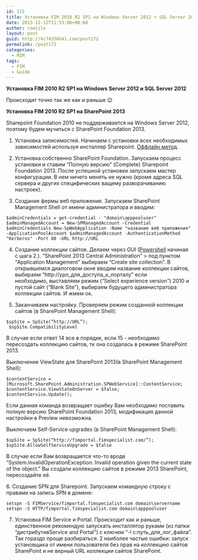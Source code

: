 ```yaml
---
id: 172
title: Установка FIM 2010 R2 SP1 на Windows Server 2012 + SQL Server 2012 и SharePoint 2013
date: 2013-12-12T11:53:06+00:00
author: rootilo
layout: post
guid: http://4c74356b41.com/post172
permalink: /post172
categories:
  - MIM
tags:
  - FIM
  - Guide
---
```

**Установка FIM 2010 R2 SP1 на Windows Server 2012 и SQL Server 2012**
  
Происходит точно так же как и раньше 😉

**Установка FIM 2010 R2 SP1 на SharePoint 2013**
  
Sharepoint Foundation 2010 не поддерживается на Windows Server 2012, поэтому будем мучиться с SharePoint Foundation 2013.
  
1. Установка записимостей. Начинаем с установки всех необходимых зависимостей используя инсталлер Sharepoint. [Оффлайн метод](http://4c74356b41.com/post185).

2. Установка собственно SharePoint Foundation. Запускаем процесс установки и ставим &#8220;Полную версию&#8221; (Complete) Sharepoint Foundation 2013. После успешной установки запускаем мастер конфигурации. В нем ничего менять не нужно (кроме адреса SQL сервера и других специфических ващему разворачиванию настроек).

3. Создание фермы веб приложения. Запускаем SharePoint Management Shell от имени администратора и вводим:

```
$adminCredentials = get-credential - "domain\apppooluser"
$adminManagedAccount = New-SPManagedAccount -Credential $adminCredentials New-SpWebApplication -Name "название веб приложения" -ApplicationPoolAccount $adminManagedAccount -AuthenticationMethod "Kerberos" -Port 80 -URL http://URL
```

4. Создание коллекции сайтов. Делаем через GUI ([Powershell](http://4c74356b41.com/post180) начиная с шага 2.). &#8220;SharePoint 2013 Central Administration&#8221; > под пунктом &#8220;Application Management&#8221; выбираем &#8220;Create site collection&#8221;. В открывшемся диалоговом окне вводим название коллекции сайтов, выбираем &#8220;http://урл\_для\_доступа\_к\_порталу&#8221; если необходимо, выставляем режим (&#8220;Select experience version&#8221;) 2010 и пустой сайт (&#8220;Blank Site&#8221;), выбираем будущего администратора коллекции сайтов. И жмем ок.

5. Заканчиваем настройку. Проверяем режим созданной коллекции сайтов (в SharePoint Management Shell):

```
$spSite = SpSite(“http://URL”);
 $spSite.CompatibilityLevel
```

В случае если ответ 14 все в порядке, если 15 - необходимо пересоздать коллекцию сайтов, тк она создалась в режиме SharePoint 2013.
  
Выключение ViewState для SharePoint 2013(в SharePoint Management Shell):

```
$contentService = [Microsoft.SharePoint.Administration.SPWebService]::ContentService;
$contentService.ViewStateOnServer = $false;
$contentService.Update();
```

Если данная команда возвращает ошибку Вам необходимо поставить полную версию SharePoint Foundation 2013, модификация данной настройки в Preview невозможна.
  
Выключаем Self-Service upgrades (в SharePoint Management Shell):

```
$spSite = SpSite(“http://fimportal.fimspecialist.com/”);
$spSite.AllowSelfServiceUpgrade = $false
```

В случае если Вам возвращается что-то вроде &#8220;System.InvalidOperationException: Invalid operation given the current state of the object.&#8221; Вы создали коллекцию сайтов в режиме 2013 SharePoint, пересоздайте её.

6. Создание SPN для Sharepoint. Запускаем командную строку с правами на запись SPN в домене:

```
setspn -S FIMService/fimportal.fimspecialist.com domain\servername
setspn -S HTTP/fimportal.fimspecialist.com domain\apppooluser
```

7. Установка FIM Service и Portal. Происходит как и раньше, единственное рекомендую запускать инсталлятор руками (из папки &#8220;дистрибутивService and Portal&#8221;) с ключем &#8220;-l c:путь\_для\_лог_файла&#8221;. Так гораздо проще разбираться. 2 наиболее частые ошибки: запуск установщика от имени пользователя без прав на коллекцию сайтов SharePoint и не верный URL коллекции сайтов SharePoint.